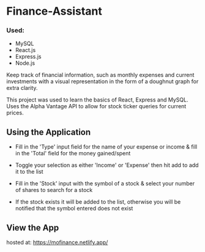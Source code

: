 # Finance-Assistant
### Used: 
- MySQL 
- React.js
- Express.js  
- Node.js

Keep track of financial information, such as monthly expenses and current investments with a visual representation in the form of a doughnut graph for extra clarity. 




This project was used to learn the basics of React, Express and MySQL.
Uses the Alpha Vantage API to allow for stock ticker queries for current prices. 


## Using the Application
- Fill in the 'Type' input field for the name of your expense or income & fill in the 'Total' field for the money gained/spent
- Toggle your selection as either 'Income' or 'Expense' then hit add to add it to the list

- Fill in the 'Stock' input with the symbol of a stock & select your number of shares to search for a stock
- If the stock exists it will be added to the list, otherwise you will be notified that the symbol entered does not exist


## View the App

hosted at: https://mofinance.netlify.app/
